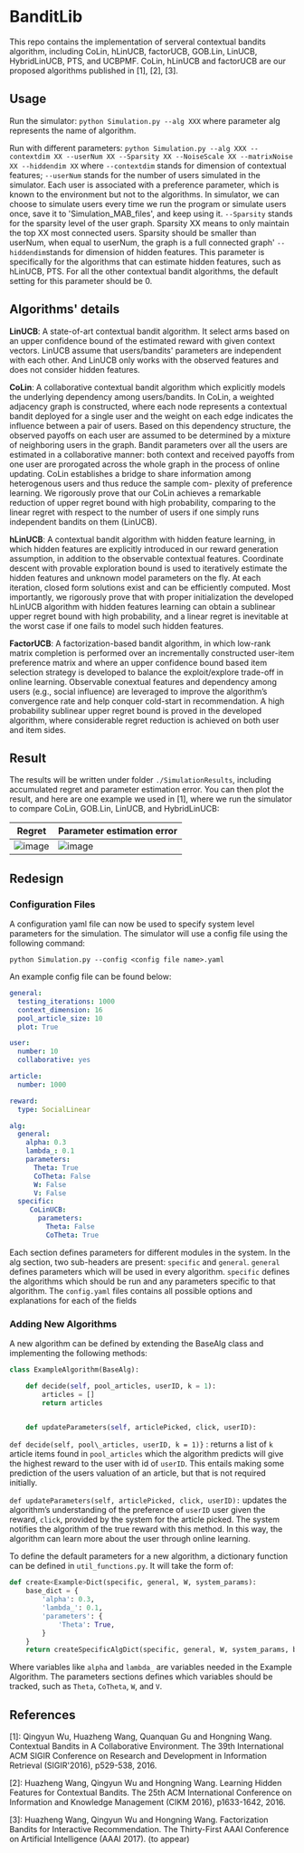 # BanditLib
This repo contains the implementation of serveral contextual bandits algorithm, including CoLin, hLinUCB, factorUCB, GOB.Lin, LinUCB, HybridLinUCB, PTS, and UCBPMF. CoLin, hLinUCB and factorUCB are our proposed algorithms published in [1], [2], [3].

## Usage
Run the simulator: `python Simulation.py --alg XXX` where parameter alg represents the name of algorithm. 

Run with different parameters: `python Simulation.py --alg XXX --contextdim XX --userNum XX --Sparsity XX --NoiseScale XX --matrixNoise  XX --hiddendim XX` 
where 
`--contextdim` stands for dimension of contextual features;
`--userNum` stands for the number of users simulated in the simulator. Each user is associated with a preference parameter, which is known to the environment but not to the algorithms. In simulator, we can choose to simulate users every time we run the program or simulate users once, save it to 'Simulation_MAB_files', and keep using it.
`--Sparsity` stands for the sparsity level of the user graph. Sparsity XX means to only maintain the top XX most connected users. Sparsity should be smaller than userNum, when equal to userNum, the graph is a full connected graph'
`--hiddendim`stands for dimension of hidden features. This parameter is specifically for the algorithms that can estimate hidden features, such as hLinUCB, PTS. For all the other contextual bandit algorithms, the default setting for this parameter should be 0.

## Algorithms' details
**LinUCB**: A state-of-art contextual bandit algorithm. It select arms based on an upper confidence bound of the estimated reward with given context vectors. LinUCB assume that users/bandits' parameters are independent with each other. And LinUCB only works with the observed features and does not consider hidden features.

**CoLin**: A collaborative contextual bandit algorithm which explicitly models the underlying dependency among users/bandits. In CoLin, a weighted adjacency graph is constructed, where each node represents a contextual bandit deployed for a single user and the weight on each edge indicates the influence between a pair of users. Based on this dependency structure, the observed payoffs on each user are assumed to be determined by a mixture of neighboring users in the graph. Bandit parameters over all the users are estimated in a collaborative manner: both context and received payoffs from one user are prorogated across the whole graph in the process of online updating. CoLin establishes a bridge to share information among heterogenous users and thus reduce the sample com- plexity of preference learning. We rigorously prove that our CoLin achieves a remarkable reduction of upper regret bound with high probability, comparing to the linear regret with respect to the number of users if one simply runs independent bandits on them (LinUCB). 

**hLinUCB**: A contextual bandit algorithm with hidden feature learning, in which hidden features are explicitly introduced in our reward generation assumption, in addition to the observable contextual features. Coordinate descent with provable exploration bound is used to iteratively estimate the hidden features and unknown model parameters on the fly. At each iteration, closed form solutions exist and can be efficiently computed. Most importantly, we rigorously prove that with proper initialization the developed hLinUCB algorithm with hidden features learning can obtain a sublinear upper regret bound with high probability, and a linear regret is inevitable at the worst case if one fails to model such hidden features.

**FactorUCB**: A factorization-based bandit algorithm, in which low-rank matrix completion is performed over an incrementally constructed user-item preference matrix and where an upper confidence bound based item selection strategy is developed to balance the exploit/explore trade-off in online learning. Observable conextual features and dependency among users (e.g., social influence) are leveraged to improve the algorithm’s convergence rate and help conquer cold-start in recommendation. A high probability sublinear upper regret bound is proved in the developed algorithm, where considerable regret reduction is achieved on both user and item sides.

## Result
The results will be written under folder `./SimulationResults`, including accumulated regret and parameter estimation error. You can then plot the result, and here are one example we used in [1], where we run the simulator to compare CoLin, GOB.Lin, LinUCB, and HybridLinUCB:

Regret                                          | Parameter estimation error
------------------------------------------------| -------------
![image](SimulationResults/regret.png "regret") | ![image](SimulationResults/ParameterEstimation.png "ParameterEstimation")

## Redesign

### Configuration Files
A configuration yaml file can now be used to specify system level parameters for the simulation.
The simulator will use a config file using the following command:
```
python Simulation.py --config <config file name>.yaml
```
An example config file can be found below:
```yaml
general:
  testing_iterations: 1000
  context_dimension: 16
  pool_article_size: 10
  plot: True

user:
  number: 10
  collaborative: yes

article:
  number: 1000

reward:
  type: SocialLinear

alg:
  general:
    alpha: 0.3
    lambda_: 0.1
    parameters:
      Theta: True
      CoTheta: False
      W: False
      V: False
  specific:
     CoLinUCB:
       parameters:
         Theta: False
         CoTheta: True
```
Each section defines parameters for different modules in the system. In the alg section, two sub-headers are present: `specific` and `general`. `general` defines parameters which will be used in every algorithm. `specific` defines the algorithms which should be run and any parameters specific to that algorithm. The `config.yaml` files contains all possible options and explanations for each of the fields

### Adding New Algorithms
A new algorithm can be defined by extending the BaseAlg class and implementing the following methods:
```python
class ExampleAlgorithm(BaseAlg):

	def decide(self, pool_articles, userID, k = 1):
		articles = []
		return articles


	def updateParameters(self, articlePicked, click, userID):
```
`def decide(self, pool\_articles, userID, k = 1)}` : returns a list of `k` article items found in `pool_articles` which the algorithm predicts will give the highest reward to the user with id of `userID`. This entails making some prediction of the users valuation of an article, but that is not required initially.

`def updateParameters(self, articlePicked, click, userID):` updates the algorithm’s understanding of the preference of `userID` user given the reward, `click`, provided by the system for the article picked. The system notifies the algorithm of the true reward with this method. In this way, the algorithm can learn more about the user through online learning.

To define the default parameters for a new algorithm, a dictionary function can be defined in `util_functions.py`. It will take the form of:
```python
def create<Example>Dict(specific, general, W, system_params):
	base_dict = {
		'alpha': 0.3,
		'lambda_': 0.1,
		'parameters': {
			'Theta': True,
		}
	}
	return createSpecificAlgDict(specific, general, W, system_params, base_dict)
```
Where variables like `alpha` and `lambda_` are variables needed in the Example Algorithm. The parameters sections defines which variables should be tracked, such as `Theta`, `CoTheta`, `W`, and `V`.

## References
[1]: Qingyun Wu, Huazheng Wang, Quanquan Gu and Hongning Wang. Contextual Bandits in A Collaborative Environment. The 39th International ACM SIGIR Conference on Research and Development in Information Retrieval (SIGIR'2016), p529-538, 2016.

[2]: Huazheng Wang, Qingyun Wu and Hongning Wang. Learning Hidden Features for Contextual Bandits. The 25th ACM International Conference on Information and Knowledge Management (CIKM 2016), p1633-1642, 2016.

[3]: Huazheng Wang, Qingyun Wu and Hongning Wang. Factorization Bandits for Interactive Recommendation. The Thirty-First AAAI Conference on Artificial Intelligence (AAAI 2017). (to appear)

